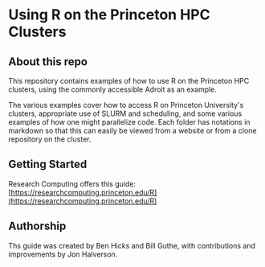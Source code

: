 # Using R on the Princeton HPC Clusters

## About this repo
This repository contains examples of how to use R on the Princeton HPC
clusters, using the commonly accessible Adroit as an example.

The various examples cover how to access R on Princeton University's clusters,
appropriate use of SLURM and scheduling, and some various examples of how
one might parallelize code. Each folder has notations in markdown so that 
this can easily be viewed from a website or from a clone repository on
the cluster.

<!--## Adroit Reservation

Add the following line to your Slurm script for access to `adroit-11` or `adroit-h11g1` (V100 GPU node) during the workshop:

```
#SBATCH --reservation=hpcr      # REMOVE THIS LINE AFTER THE WORKSHOP
```
-->

## Getting Started

Research Computing offers this guide: [https://researchcomputing.princeton.edu/R](https://researchcomputing.princeton.edu/R)

## Authorship

Ths guide was created by Ben Hicks and Bill Guthe, with contributions and improvements by Jon Halverson.
